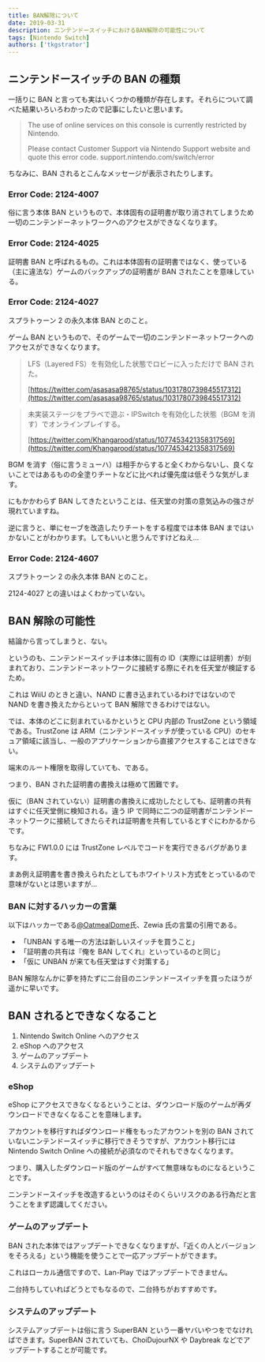 ```yaml
---
title: BAN解除について
date: 2019-03-31
description: ニンテンドースイッチにおけるBAN解除の可能性について
tags: [Nintendo Switch]
authors: ['tkgstrator']
---
```


## ニンテンドースイッチの BAN の種類

一括りに BAN と言っても実はいくつかの種類が存在します。それらについて調べた結果いろいろわかったので記事にしたいと思います。

> The use of online services on this console is currently restricted by Nintendo.
>
> Please contact Customer Support via Nintendo Support website and quote this error code.
> support.nintendo.com/switch/error

ちなみに、BAN されるとこんなメッセージが表示されたりします。

### Error Code: 2124-4007

俗に言う本体 BAN というもので、本体固有の証明書が取り消されてしまうため一切のニンテンドーネットワークへのアクセスができなくなります。

### Error Code: 2124-4025

証明書 BAN と呼ばれるもの。これは本体固有の証明書ではなく、使っている（主に違法な）ゲームのバックアップの証明書が BAN されたことを意味している。

### Error Code: 2124-4027

スプラトゥーン 2 の永久本体 BAN とのこと。

ゲーム BAN というもので、そのゲームで一切のニンテンドーネットワークへのアクセスができなくなります。

> LFS（Layered FS）を有効化した状態でロビーに入っただけで BAN された。
>
> [https://twitter.com/asasasa98765/status/1031780739845517312](https://twitter.com/asasasa98765/status/1031780739845517312)

> 未実装ステージをプラベで遊ぶ・IPSwitch を有効化した状態（BGM を消す）でオンラインプレイする。
>
> [https://twitter.com/Khangarood/status/1077453421358317569](https://twitter.com/Khangarood/status/1077453421358317569)

BGM を消す（俗に言うミューハ）は相手からすると全くわからないし、良くないことではあるものの全塗りチートなどに比べれば優先度は低そうな気がします。

にもかかわらず BAN してきたということは、任天堂の対策の意気込みの強さが現れていますね。

逆に言うと、単にセーブを改造したりチートをする程度では本体 BAN まではいかないことがわかります。してもいいと思うんですけどねえ...

### Error Code: 2124-4607

スプラトゥーン 2 の永久本体 BAN とのこと。

2124-4027 との違いはよくわかっていない。

## BAN 解除の可能性

結論から言ってしまうと、ない。

というのも、ニンテンドースイッチは本体に固有の ID（実際には証明書）が刻まれており、ニンテンドーネットワークに接続する際にそれを任天堂が検証するため。

これは WiiU のときと違い、NAND に書き込まれているわけではないので NAND を書き換えたからといって BAN 解除できるわけではない。

では、本体のどこに刻まれているかというと CPU 内部の TrustZone という領域である。TrustZone は ARM（ニンテンドースイッチが使っている CPU）のセキュア領域に該当し、一般のアプリケーションから直接アクセスすることはできない。

端末のルート権限を取得していても、である。

つまり、BAN された証明書の書換えは極めて困難です。

仮に（BAN されていない）証明書の書換えに成功したとしても、証明書の共有はすぐに任天堂側に検知される。違う IP で同時に二つの証明書がニンテンドーネットワークに接続してきたらそれは証明書を共有しているとすぐにわかるからです。

ちなみに FW1.0.0 には TrustZone レベルでコードを実行できるバグがあります。

まあ例え証明書を書き換えられたとしてもホワイトリスト方式をとっているので意味がないとは思いますが...

### BAN に対するハッカーの言葉

以下はハッカーである[@OatmealDome](https://twitter.com/OatmealDome)氏、Zewia 氏の言葉の引用である。

- 「UNBAN する唯一の方法は新しいスイッチを買うこと」
- 「証明書の共有は『俺を BAN してくれ』といっているのと同じ」
- 「仮に UNBAN が来ても任天堂はすぐ対策する」

BAN 解除なんかに夢を持たずに二台目のニンテンドースイッチを買ったほうが遥かに早いです。

## BAN されるとできなくなること

1. Nintendo Switch Online へのアクセス
2. eShop へのアクセス
3. ゲームのアップデート
4. システムのアップデート

### eShop

eShop にアクセスできなくなるということは、ダウンロード版のゲームが再ダウンロードできなくなることを意味します。

アカウントを移行すればダウンロード権をもったアカウントを別の BAN されていないニンテンドースイッチに移行できそうですが、アカウント移行には Nintendo Switch Online への接続が必須なのでそれもできなくなります。

つまり、購入したダウンロード版のゲームがすべて無意味なものになるということです。

ニンテンドースイッチを改造するというのはそのくらいリスクのある行為だと言うことをまず認識してください。

### ゲームのアップデート

BAN された本体ではアップデートできなくなりますが、「近くの人とバージョンをそろえる」という機能を使うことで一応アップデートができます。

これはローカル通信ですので、Lan-Play ではアップデートできません。

二台持ちしていればどうとでもなるので、二台持ちがおすすめです。

### システムのアップデート

システムアップデートは俗に言う SuperBAN という一番ヤバいやつをでなければできます。SuperBAN されていても、ChoiDujourNX や Daybreak などでアップデートすることが可能です。
